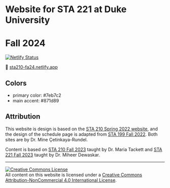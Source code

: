 # Website for STA 221 at Duke University

# Fall 2024

[![Netlify Status](https://api.netlify.com/api/v1/badges/96cad683-cf19-4c47-ba1c-00ea6c56c8ea/deploy-status)](https://app.netlify.com/sites/sta221-fa24/deploys)

:link: [sta210-fa24.netlify.app](https://sta210-fa24.netlify.app/)

## Colors

-   primary color: #7eb7c2
-   main accent: #871d89

## Attribution

This website is design is based on the [STA 210 Spring 2022 website](https://sta210-s22.github.io/website/), and the design of the schedule page is adapted from [STA 199 Fall 2022](https://sta199-f22-1.github.io/). Both sites are by Dr. Mine Çetinkaya-Rundel.

Content is based on [STA 210 Fall 2023](https://sta210-fa21.netlify.app) taught by Dr. Maria Tackett and [STA 221 Fall 2023](https://www2.stat.duke.edu/courses/Fall23/sta211.01/course-schedule.html) taught by Dr. Miheer Dewaskar.

<hr>

<a rel="license" href="http://creativecommons.org/licenses/by-nc/4.0/"><img src="https://i.creativecommons.org/l/by-nc/4.0/88x31.png" alt="Creative Commons License" style="border-width:0"/></a><br />All content on this website is licensed under a <a rel="license" href="http://creativecommons.org/licenses/by-nc/4.0/">Creative Commons Attribution-NonCommercial 4.0 International License</a>.
